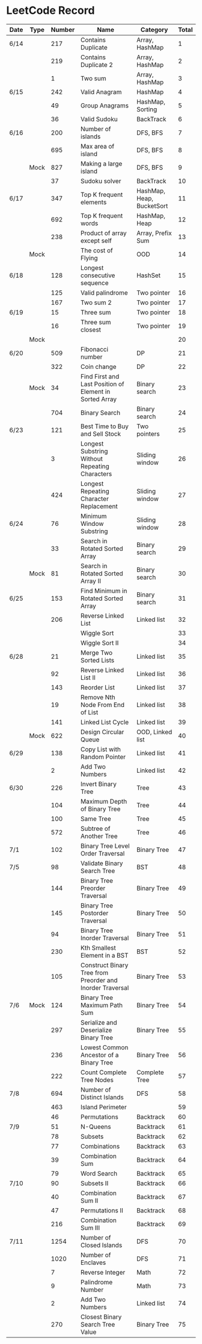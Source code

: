 # LeetCode Record
| Date | Type | Number | Name                                                      | Category                  | Total |
| ---- | ---- | ------ | --------------------------------------------------------- | ------------------------- | ----- |
| 6/14 |      | 217    | Contains Duplicate                                        | Array, HashMap            | 1     |
|      |      | 219    | Contains Duplicate 2                                      | Array, HashMap            | 2     |
|      |      | 1      | Two sum                                                   | Array, HashMap            | 3     |
| 6/15 |      | 242    | Valid Anagram                                             | HashMap                   | 4     |
|      |      | 49     | Group Anagrams                                            | HashMap, Sorting          | 5     |
|      |      | 36     | Valid Sudoku                                              | BackTrack                 | 6     |
| 6/16 |      | 200    | Number of islands                                         | DFS, BFS                  | 7     |
|      |      | 695    | Max area of island                                        | DFS, BFS                  | 8     |
|      | Mock | 827    | Making a large island                                     | DFS, BFS                  | 9     |
|      |      | 37     | Sudoku solver                                             | BackTrack                 | 10    |
| 6/17 |      | 347    | Top K frequent elements                                   | HashMap, Heap, BucketSort | 11    |
|      |      | 692    | Top K frequent words                                      | HashMap, Heap             | 12    |
|      |      | 238    | Product of array except self                              | Array, Prefix Sum         | 13    |
|      | Mock |        | The cost of Flying                                        | OOD                       | 14    |
| 6/18 |      | 128    | Longest consecutive sequence                              | HashSet                   | 15    |
|      |      | 125    | Valid palindrome                                          | Two pointer               | 16    |
|      |      | 167    | Two sum 2                                                 | Two pointer               | 17    |
| 6/19 |      | 15     | Three sum                                                 | Two pointer               | 18    |
|      |      | 16     | Three sum closest                                         | Two pointer               | 19    |
|      | Mock |        |                                                           |                           | 20    |
| 6/20 |      | 509    | Fibonacci number                                          | DP                        | 21    |
|      |      | 322    | Coin change                                               | DP                        | 22    |
|      | Mock | 34     | Find First and Last Position of Element in Sorted Array   | Binary search             | 23    |
|      |      | 704    | Binary Search                                             | Binary search             | 24    |
| 6/23 |      | 121    | Best Time to Buy and Sell Stock                           | Two pointers              | 25    |
|      |      | 3      | Longest Substring Without Repeating Characters            | Sliding window            | 26    |
|      |      | 424    | Longest Repeating Character Replacement                   | Sliding window            | 27    |
| 6/24 |      | 76     | Minimum Window Substring                                  | Sliding window            | 28    |
|      |      | 33     | Search in Rotated Sorted Array                            | Binary search             | 29    |
|      | Mock | 81     | Search in Rotated Sorted Array II                         | Binary search             | 30    |
| 6/25 |      | 153    | Find Minimum in Rotated Sorted Array                      | Binary search             | 31    |
|      |      | 206    | Reverse Linked List                                       | Linked list               | 32    |
|      |      |        | Wiggle Sort                                               |                           | 33    |
|      |      |        | Wiggle Sort II                                            |                           | 34    |
| 6/28 |      | 21     | Merge Two Sorted Lists                                    | Linked list               | 35    |
|      |      | 92     | Reverse Linked List II                                    | Linked list               | 36    |
|      |      | 143    | Reorder List                                              | Linked list               | 37    |
|      |      | 19     | Remove Nth Node From End of List                          | Linked list               | 38    |
|      |      | 141    | Linked List Cycle                                         | Linked list               | 39    |
|      | Mock | 622    | Design Circular Queue                                     | OOD, Linked list          | 40    |
| 6/29 |      | 138    | Copy List with Random Pointer                             | Linked list               | 41    |
|      |      | 2      | Add Two Numbers                                           | Linked list               | 42    |
| 6/30 |      | 226    | Invert Binary Tree                                        | Tree                      | 43    |
|      |      | 104    | Maximum Depth of Binary Tree                              | Tree                      | 44    |
|      |      | 100    | Same Tree                                                 | Tree                      | 45    |
|      |      | 572    | Subtree of Another Tree                                   | Tree                      | 46    |
| 7/1  |      | 102    | Binary Tree Level Order Traversal                         | Binary Tree               | 47    |
| 7/5  |      | 98     | Validate Binary Search Tree                               | BST                       | 48    |
|      |      | 144    | Binary Tree Preorder Traversal                            | Binary Tree               | 49    |
|      |      | 145    | Binary Tree Postorder Traversal                           | Binary Tree               | 50    |
|      |      | 94     | Binary Tree Inorder Traversal                             | Binary Tree               | 51    |
|      |      | 230    | Kth Smallest Element in a BST                             | BST                       | 52    |
|      |      | 105    | Construct Binary Tree from Preorder and Inorder Traversal | Binary Tree               | 53    |
| 7/6  | Mock | 124    | Binary Tree Maximum Path Sum                              | Binary Tree               | 54    |
|      |      | 297    | Serialize and Deserialize Binary Tree                     | Binary Tree               | 55    |
|      |      | 236    | Lowest Common Ancestor of a Binary Tree                   | Binary Tree               | 56    |
|      |      | 222    | Count Complete Tree Nodes                                 | Complete Tree             | 57    |
| 7/8  |      | 694    | Number of Distinct Islands                                | DFS                       | 58    |
|      |      | 463    | Island Perimeter                                          |                           | 59    |
|      |      | 46     | Permutations                                              | Backtrack                 | 60    |
| 7/9  |      | 51     | N-Queens                                                  | Backtrack                 | 61    |
|      |      | 78     | Subsets                                                   | Backtrack                 | 62    |
|      |      | 77     | Combinations                                              | Backtrack                 | 63    |
|      |      | 39     | Combination Sum                                           | Backtrack                 | 64    |
|      |      | 79     | Word Search                                               | Backtrack                 | 65    |
| 7/10 |      | 90     | Subsets II                                                | Backtrack                 | 66    |
|      |      | 40     | Combination Sum II                                        | Backtrack                 | 67    |
|      |      | 47     | Permutations II                                           | Backtrack                 | 68    |
|      |      | 216    | Combination Sum III                                       | Backtrack                 | 69    |
| 7/11 |      | 1254   | Number of Closed Islands                                  | DFS                       | 70    |
|      |      | 1020   | Number of Enclaves                                        | DFS                       | 71    |
|      |      | 7      | Reverse Integer                                           | Math                      | 72    |
|      |      | 9      | Palindrome Number                                         | Math                      | 73    |
|      |      | 2      | Add Two Numbers                                           | Linked list               | 74    |
|      |      | 270    | Closest Binary Search Tree Value                          | Binary Tree               | 75    |



